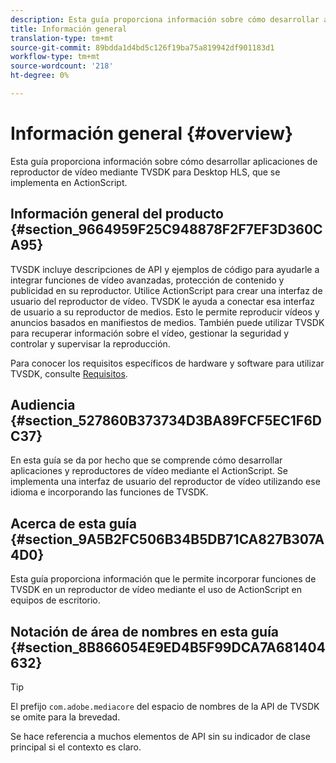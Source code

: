 ```yaml
---
description: Esta guía proporciona información sobre cómo desarrollar aplicaciones de reproductor de vídeo mediante TVSDK para Desktop HLS, que se implementa en ActionScript.
title: Información general
translation-type: tm+mt
source-git-commit: 89bdda1d4bd5c126f19ba75a819942df901183d1
workflow-type: tm+mt
source-wordcount: '218'
ht-degree: 0%

---
```



# Información general {#overview}

Esta guía proporciona información sobre cómo desarrollar aplicaciones de reproductor de vídeo mediante TVSDK para Desktop HLS, que se implementa en ActionScript.

## Información general del producto {#section_9664959F25C948878F2F7EF3D360CA95}

TVSDK incluye descripciones de API y ejemplos de código para ayudarle a integrar funciones de vídeo avanzadas, protección de contenido y publicidad en su reproductor. Utilice ActionScript para crear una interfaz de usuario del reproductor de vídeo. TVSDK le ayuda a conectar esa interfaz de usuario a su reproductor de medios. Esto le permite reproducir vídeos y anuncios basados en manifiestos de medios. También puede utilizar TVSDK para recuperar información sobre el vídeo, gestionar la seguridad y controlar y supervisar la reproducción.

Para conocer los requisitos específicos de hardware y software para utilizar TVSDK, consulte [Requisitos](../../c-psdk-dhls-1.4-introduction/overview-prod-audience-guide/requirements/r-psdk-dhls-1.4-requirements-system.md).

## Audiencia {#section_527860B373734D3BA89FCF5EC1F6DC37}

En esta guía se da por hecho que se comprende cómo desarrollar aplicaciones y reproductores de vídeo mediante el ActionScript. Se implementa una interfaz de usuario del reproductor de vídeo utilizando ese idioma e incorporando las funciones de TVSDK.

## Acerca de esta guía {#section_9A5B2FC506B34B5DB71CA827B307A4D0}

Esta guía proporciona información que le permite incorporar funciones de TVSDK en un reproductor de vídeo mediante el uso de ActionScript en equipos de escritorio.

## Notación de área de nombres en esta guía {#section_8B866054E9ED4B5F99DCA7A681404632}

>[!TIP]
>
>El prefijo `com.adobe.mediacore` del espacio de nombres de la API de TVSDK se omite para la brevedad.
>
>Se hace referencia a muchos elementos de API sin su indicador de clase principal si el contexto es claro.

